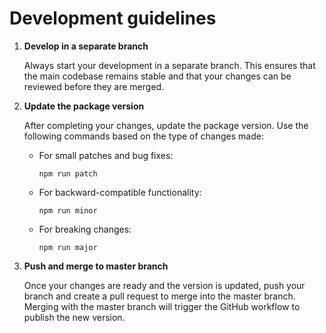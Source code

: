 # Development guidelines

1. **Develop in a separate branch**

    Always start your development in a separate branch. This ensures that the main codebase remains stable and that your changes can be reviewed before they are merged.

1. **Update the package version**

   After completing your changes, update the package version. Use the following commands based on the type of changes made:

   - For small patches and bug fixes:

        `npm run patch`

   - For backward-compatible functionality:

        `npm run minor`

   - For breaking changes:

        `npm run major`

1. **Push and merge to master branch**

   Once your changes are ready and the version is updated, push your branch and create a pull request to merge into the master branch. Merging with the master branch will trigger the GitHub workflow to publish the new version.
